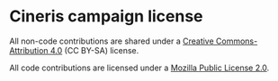 # Cineris campaign license

All non-code contributions are shared under a [Creative Commons-Attribution 4.0](https://creativecommons.org/licenses/by/4.0/) (CC BY-SA) license. 

All code contributions are licensed under a [Mozilla Public License 2.0](https://www.mozilla.org/en-US/MPL/2.0/).
